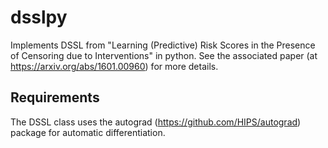 # dsslpy
Implements DSSL from "Learning (Predictive) Risk Scores in the Presence of Censoring due to Interventions" in python. See the associated paper (at https://arxiv.org/abs/1601.00960) for more details.

## Requirements
The DSSL class uses the autograd (https://github.com/HIPS/autograd) package for automatic differentiation. 
